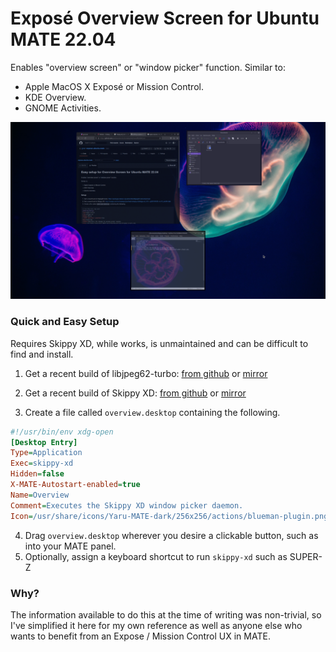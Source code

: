 # Exposé Overview Screen for Ubuntu MATE 22.04

Enables "overview screen" or "window picker" function. Similar to:

* Apple MacOS X Exposé or Mission Control.
* KDE Overview.
* GNOME Activities.

![screenshot](https://github.com/gnat/expose-ubuntu-mate/blob/main/screenshot.png)

### Quick and Easy Setup

Requires Skippy XD, while works, is unmaintained and can be difficult to find and install.

1. Get a recent build of libjpeg62-turbo: [from github](https://github.com/gnat/expose-ubuntu-mate/raw/main/deb/libjpeg62-turbo_2.1.2-1_amd64.deb) or [mirror](https://packages.debian.org/sid/amd64/libjpeg62-turbo/download)

2. Get a recent build of Skippy XD: [from github](https://github.com/gnat/expose-ubuntu-mate/raw/main/deb/skippy-xd_0.5.1_amd64.deb) or [mirror](http://mxrepo.com/mx/testrepo/pool/test/s/skippy-xd/skippy-xd_0.5.1~git20160429~mx19_amd64.deb)

3. Create a file called `overview.desktop` containing the following.

```ini
#!/usr/bin/env xdg-open
[Desktop Entry]
Type=Application
Exec=skippy-xd
Hidden=false
X-MATE-Autostart-enabled=true
Name=Overview
Comment=Executes the Skippy XD window picker daemon.
Icon=/usr/share/icons/Yaru-MATE-dark/256x256/actions/blueman-plugin.png
```
4. Drag `overview.desktop` wherever you desire a clickable button, such as into your MATE panel.
5. Optionally, assign a keyboard shortcut to run `skippy-xd` such as SUPER-Z

### Why?

The information available to do this at the time of writing was non-trivial, so I've simplified it here for my own reference as well as anyone else who wants to benefit from an Expose / Mission Control UX in MATE.
